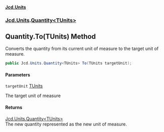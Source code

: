 #### [Jcd.Units](index.md 'index')
### [Jcd.Units](Jcd.Units.md 'Jcd.Units').[Quantity&lt;TUnits&gt;](Jcd.Units.Quantity_TUnits_.md 'Jcd.Units.Quantity<TUnits>')

## Quantity<TUnits>.To(TUnits) Method

Converts the quantity from its current unit of measure to the target unit of measure.

```csharp
public Jcd.Units.Quantity<TUnits> To(TUnits targetUnit);
```
#### Parameters

<a name='Jcd.Units.Quantity_TUnits_.To(TUnits).targetUnit'></a>

`targetUnit` [TUnits](Jcd.Units.Quantity_TUnits_.md#Jcd.Units.Quantity_TUnits_.TUnits 'Jcd.Units.Quantity<TUnits>.TUnits')

The target unit of measure

#### Returns
[Jcd.Units.Quantity&lt;](Jcd.Units.Quantity_TUnits_.md 'Jcd.Units.Quantity<TUnits>')[TUnits](Jcd.Units.Quantity_TUnits_.md#Jcd.Units.Quantity_TUnits_.TUnits 'Jcd.Units.Quantity<TUnits>.TUnits')[&gt;](Jcd.Units.Quantity_TUnits_.md 'Jcd.Units.Quantity<TUnits>')  
The new quantity represented as the new unit of measure.